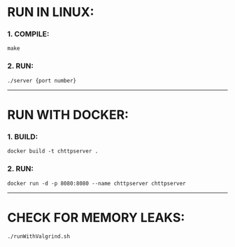 # RUN IN LINUX:

### 1. COMPILE:
```
make
```

### 2. RUN:
```
./server {port number}
```
***
# RUN WITH DOCKER:

### 1. BUILD:
```
docker build -t chttpserver .
```

### 2. RUN:
```
docker run -d -p 8080:8080 --name chttpserver chttpserver
```
***
# CHECK FOR MEMORY LEAKS:

```
./runWithValgrind.sh
```